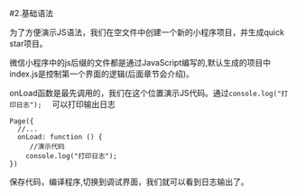 #2.基础语法


为了方便演示JS语法，我们在空文件中创建一个新的小程序项目，并生成quick star项目。


微信小程序中的js后缀的文件都是通过JavaScript编写的,默认生成的项目中index.js是控制第一个界面的逻辑(后面章节会介绍)。

onLoad函数是最先调用的，我们在这个位置演示JS代码。通过```console.log("打印日志");  ``` 可以打印输出日志


```
Page({
  //...
  onLoad: function () {
     //演示代码
    console.log("打印日志");  
})
```
保存代码，编译程序,切换到调试界面，我们就可以看到日志输出了。

